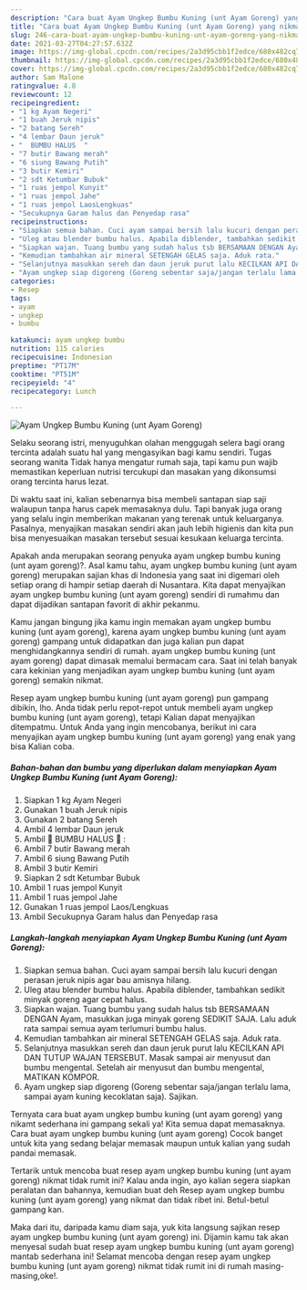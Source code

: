 ```yaml
---
description: "Cara buat Ayam Ungkep Bumbu Kuning (unt Ayam Goreng) yang nikmat dan Mudah Dibuat"
title: "Cara buat Ayam Ungkep Bumbu Kuning (unt Ayam Goreng) yang nikmat dan Mudah Dibuat"
slug: 246-cara-buat-ayam-ungkep-bumbu-kuning-unt-ayam-goreng-yang-nikmat-dan-mudah-dibuat
date: 2021-03-27T04:27:57.632Z
image: https://img-global.cpcdn.com/recipes/2a3d95cbb1f2edce/680x482cq70/ayam-ungkep-bumbu-kuning-unt-ayam-goreng-foto-resep-utama.jpg
thumbnail: https://img-global.cpcdn.com/recipes/2a3d95cbb1f2edce/680x482cq70/ayam-ungkep-bumbu-kuning-unt-ayam-goreng-foto-resep-utama.jpg
cover: https://img-global.cpcdn.com/recipes/2a3d95cbb1f2edce/680x482cq70/ayam-ungkep-bumbu-kuning-unt-ayam-goreng-foto-resep-utama.jpg
author: Sam Malone
ratingvalue: 4.8
reviewcount: 12
recipeingredient:
- "1 kg Ayam Negeri"
- "1 buah Jeruk nipis"
- "2 batang Sereh"
- "4 lembar Daun jeruk"
- "  BUMBU HALUS  "
- "7 butir Bawang merah"
- "6 siung Bawang Putih"
- "3 butir Kemiri"
- "2 sdt Ketumbar Bubuk"
- "1 ruas jempol Kunyit"
- "1 ruas jempol Jahe"
- "1 ruas jempol LaosLengkuas"
- "Secukupnya Garam halus dan Penyedap rasa"
recipeinstructions:
- "Siapkan semua bahan. Cuci ayam sampai bersih lalu kucuri dengan perasan jeruk nipis agar bau amisnya hilang."
- "Uleg atau blender bumbu halus. Apabila diblender, tambahkan sedikit minyak goreng agar cepat halus."
- "Siapkan wajan. Tuang bumbu yang sudah halus tsb BERSAMAAN DENGAN Ayam, masukkan juga minyak goreng SEDIKIT SAJA. Lalu aduk rata sampai semua ayam terlumuri bumbu halus."
- "Kemudian tambahkan air mineral SETENGAH GELAS saja. Aduk rata."
- "Selanjutnya masukkan sereh dan daun jeruk purut lalu KECILKAN API DAN TUTUP WAJAN TERSEBUT. Masak sampai air menyusut dan bumbu mengental. Setelah air menyusut dan bumbu mengental, MATIKAN KOMPOR."
- "Ayam ungkep siap digoreng (Goreng sebentar saja/jangan terlalu lama, sampai ayam kuning kecoklatan saja). Sajikan."
categories:
- Resep
tags:
- ayam
- ungkep
- bumbu

katakunci: ayam ungkep bumbu 
nutrition: 115 calories
recipecuisine: Indonesian
preptime: "PT17M"
cooktime: "PT51M"
recipeyield: "4"
recipecategory: Lunch

---
```



![Ayam Ungkep Bumbu Kuning (unt Ayam Goreng)](https://img-global.cpcdn.com/recipes/2a3d95cbb1f2edce/680x482cq70/ayam-ungkep-bumbu-kuning-unt-ayam-goreng-foto-resep-utama.jpg)

Selaku seorang istri, menyuguhkan olahan menggugah selera bagi orang tercinta adalah suatu hal yang mengasyikan bagi kamu sendiri. Tugas seorang  wanita Tidak hanya mengatur rumah saja, tapi kamu pun wajib memastikan keperluan nutrisi tercukupi dan masakan yang dikonsumsi orang tercinta harus lezat.

Di waktu  saat ini, kalian sebenarnya bisa membeli santapan siap saji walaupun tanpa harus capek memasaknya dulu. Tapi banyak juga orang yang selalu ingin memberikan makanan yang terenak untuk keluarganya. Pasalnya, menyajikan masakan sendiri akan jauh lebih higienis dan kita pun bisa menyesuaikan masakan tersebut sesuai kesukaan keluarga tercinta. 



Apakah anda merupakan seorang penyuka ayam ungkep bumbu kuning (unt ayam goreng)?. Asal kamu tahu, ayam ungkep bumbu kuning (unt ayam goreng) merupakan sajian khas di Indonesia yang saat ini digemari oleh setiap orang di hampir setiap daerah di Nusantara. Kita dapat menyajikan ayam ungkep bumbu kuning (unt ayam goreng) sendiri di rumahmu dan dapat dijadikan santapan favorit di akhir pekanmu.

Kamu jangan bingung jika kamu ingin memakan ayam ungkep bumbu kuning (unt ayam goreng), karena ayam ungkep bumbu kuning (unt ayam goreng) gampang untuk didapatkan dan juga kalian pun dapat menghidangkannya sendiri di rumah. ayam ungkep bumbu kuning (unt ayam goreng) dapat dimasak memalui bermacam cara. Saat ini telah banyak cara kekinian yang menjadikan ayam ungkep bumbu kuning (unt ayam goreng) semakin nikmat.

Resep ayam ungkep bumbu kuning (unt ayam goreng) pun gampang dibikin, lho. Anda tidak perlu repot-repot untuk membeli ayam ungkep bumbu kuning (unt ayam goreng), tetapi Kalian dapat menyajikan ditempatmu. Untuk Anda yang ingin mencobanya, berikut ini cara menyajikan ayam ungkep bumbu kuning (unt ayam goreng) yang enak yang bisa Kalian coba.

<!--inarticleads1-->

##### Bahan-bahan dan bumbu yang diperlukan dalam menyiapkan Ayam Ungkep Bumbu Kuning (unt Ayam Goreng):

1. Siapkan 1 kg Ayam Negeri
1. Gunakan 1 buah Jeruk nipis
1. Gunakan 2 batang Sereh
1. Ambil 4 lembar Daun jeruk
1. Ambil  🌿 BUMBU HALUS 🌿 :
1. Ambil 7 butir Bawang merah
1. Ambil 6 siung Bawang Putih
1. Ambil 3 butir Kemiri
1. Siapkan 2 sdt Ketumbar Bubuk
1. Ambil 1 ruas jempol Kunyit
1. Ambil 1 ruas jempol Jahe
1. Gunakan 1 ruas jempol Laos/Lengkuas
1. Ambil Secukupnya Garam halus dan Penyedap rasa




<!--inarticleads2-->

##### Langkah-langkah menyiapkan Ayam Ungkep Bumbu Kuning (unt Ayam Goreng):

1. Siapkan semua bahan. Cuci ayam sampai bersih lalu kucuri dengan perasan jeruk nipis agar bau amisnya hilang.
1. Uleg atau blender bumbu halus. Apabila diblender, tambahkan sedikit minyak goreng agar cepat halus.
1. Siapkan wajan. Tuang bumbu yang sudah halus tsb BERSAMAAN DENGAN Ayam, masukkan juga minyak goreng SEDIKIT SAJA. Lalu aduk rata sampai semua ayam terlumuri bumbu halus.
1. Kemudian tambahkan air mineral SETENGAH GELAS saja. Aduk rata.
1. Selanjutnya masukkan sereh dan daun jeruk purut lalu KECILKAN API DAN TUTUP WAJAN TERSEBUT. Masak sampai air menyusut dan bumbu mengental. Setelah air menyusut dan bumbu mengental, MATIKAN KOMPOR.
1. Ayam ungkep siap digoreng (Goreng sebentar saja/jangan terlalu lama, sampai ayam kuning kecoklatan saja). Sajikan.




Ternyata cara buat ayam ungkep bumbu kuning (unt ayam goreng) yang nikamt sederhana ini gampang sekali ya! Kita semua dapat memasaknya. Cara buat ayam ungkep bumbu kuning (unt ayam goreng) Cocok banget untuk kita yang sedang belajar memasak maupun untuk kalian yang sudah pandai memasak.

Tertarik untuk mencoba buat resep ayam ungkep bumbu kuning (unt ayam goreng) nikmat tidak rumit ini? Kalau anda ingin, ayo kalian segera siapkan peralatan dan bahannya, kemudian buat deh Resep ayam ungkep bumbu kuning (unt ayam goreng) yang nikmat dan tidak ribet ini. Betul-betul gampang kan. 

Maka dari itu, daripada kamu diam saja, yuk kita langsung sajikan resep ayam ungkep bumbu kuning (unt ayam goreng) ini. Dijamin kamu tak akan menyesal sudah buat resep ayam ungkep bumbu kuning (unt ayam goreng) mantab sederhana ini! Selamat mencoba dengan resep ayam ungkep bumbu kuning (unt ayam goreng) nikmat tidak rumit ini di rumah masing-masing,oke!.

